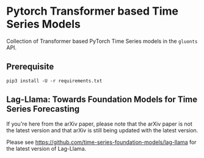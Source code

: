 # Pytorch Transformer based Time Series Models

Collection of Transformer based PyTorch Time Series models in the `gluonts` API. 

## Prerequisite

```shell
pip3 install -U -r requirements.txt
```

## Lag-Llama: Towards Foundation Models for Time Series Forecasting 

If you're here from the arXiv paper, please note that the arXiv paper is not the latest version and that arXiv is still being updated with the latest version.

Please see https://github.com/time-series-foundation-models/lag-llama for the latest version of Lag-Llama.

